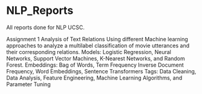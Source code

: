 # NLP_Reports
All reports done for NLP UCSC.

Assignment 1 Analysis of Text Relations
Using different Machine learning approaches to analyze a multilabel classification of movie utterances and their corresponding relations.
Models: Logistic Regression, Neural Networks, Support Vector Machines, K-Nearest Networks, and Random Forest.
Embeddings: Bag of Words, Term Frequency Inverse Document Frequency, Word Embeddings, Sentence Transformers
Tags: Data Cleaning, Data Analysis, Feature Engineering, Machine Learning Algorithms, and Parameter Tuning
